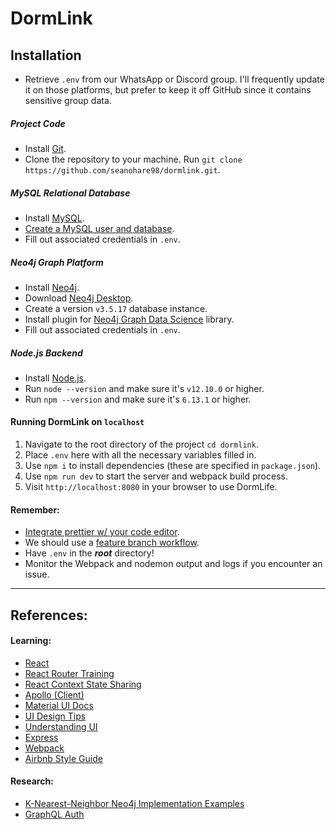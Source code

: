 # DormLink

## Installation

- Retrieve `.env` from our WhatsApp or Discord group. I'll frequently update it on those platforms, but prefer to keep it off GitHub since it contains sensitive group data.

##### Project Code

- Install [Git](https://git-scm.com/book/en/v2/Getting-Started-Installing-Git).
- Clone the repository to your machine. Run `git clone https://github.com/seanohare98/dormlink.git`.

##### MySQL Relational Database

- Install [MySQL](https://www.mysql.com/downloads/).
- [Create a MySQL user and database](https://dev.mysql.com/doc/mysql-getting-started/en/).
- Fill out associated credentials in `.env`.

##### Neo4j Graph Platform

- Install [Neo4j](https://subscription.packtpub.com/book/big_data_and_business_intelligence/9781783287253/1/ch01lvl1sec12/single-node-installation-of-neo4j-over-mac-os-x).
- Download [Neo4j Desktop](https://neo4j.com/download-center/#desktop).
- Create a version `v3.5.17` database instance.
- Install plugin for [Neo4j Graph Data Science](https://neo4j.com/docs/graph-data-science/current/installation/#_supported_neo4j_versions) library.
- Fill out associated credentials in `.env`.

##### Node.js Backend

- Install [Node.js](https://nodejs.org/en/download/).
- Run `node --version` and make sure it's `v12.10.0` or higher.
- Run `npm --version` and make sure it's `6.13.1` or higher.

#### Running DormLink on `localhost`

1. Navigate to the root directory of the project `cd dormlink`.
2. Place `.env` here with all the necessary variables filled in.
3. Use `npm i` to install dependencies (these are specified in `package.json`).
4. Use `npm run dev` to start the server and webpack build process.
5. Visit `http://localhost:8080` in your browser to use DormLife.

#### Remember:

- [Integrate prettier w/ your code editor](https://prettier.io/docs/en/editors.html).
- We should use a [feature branch workflow](https://bocoup.com/blog/git-workflow-walkthrough-feature-branches).
- Have `.env` in the **_root_** directory!
- Monitor the Webpack and nodemon output and logs if you encounter an issue.

---

## References:

#### Learning:

- [React](https://reactjs.org/docs/getting-started.html)
- [React Router Training](https://reacttraining.com/react-router/web/guides/quick-start)
- [React Context State Sharing](https://dev.to/sunnysingh/sharing-state-using-reacts-context-api-3623)
- [Apollo (Client)](https://www.apollographql.com/docs/react/get-started/)
- [Material UI Docs](https://material-ui.com/)
- [UI Design Tips](https://www.crowdform.co.uk/blog/7-lesser-known-tricks-to-level-up-your-ui-design)
- [Understanding UI](https://leerob.io/blog/style-guides-component-libraries-design-systems)
- [Express](https://expressjs.com/en/starter/installing.html)
- [Webpack](https://webpack.js.org/concepts/)
- [Airbnb Style Guide](https://github.com/airbnb/javascript)

#### Research:

- [K-Nearest-Neighbor Neo4j Implementation Examples](https://neo4j.com/docs/graph-algorithms/current/labs-algorithms/approximate-nearest-neighbors/)
- [GraphQL Auth](https://github.com/apollographql/graphql-tools/issues/313)
